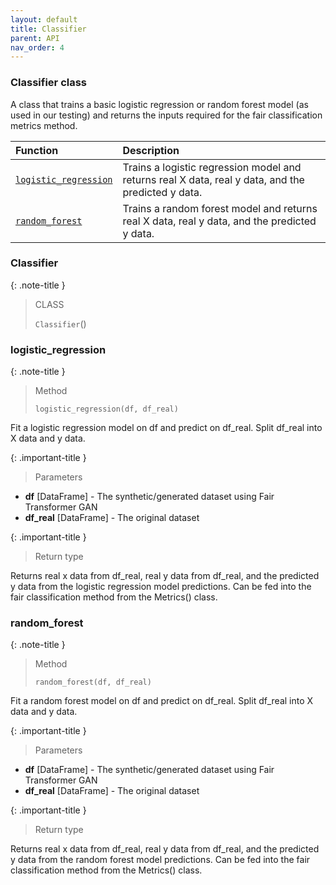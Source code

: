 ```yaml
---
layout: default
title: Classifier
parent: API
nav_order: 4
---
```


### Classifier class

A class that trains a basic logistic regression or random forest model (as used in our testing) and returns the inputs required for the fair classification metrics method.

| Function     | Description       |
|:-------------|:------------------|
| [`logistic_regression`](#logistic_regression)| Trains a logistic regression model and returns real X data, real y data, and the predicted y data. |
| [`random_forest`](#random_forest) | Trains a random forest model and returns real X data, real y data, and the predicted y data. |


### Classifier
{: .note-title }
> CLASS
>
> `Classifier`()


### logistic_regression
{: .note-title }
> Method
>
> `logistic_regression(df, df_real)`

Fit a logistic regression model on df and predict on df_real. Split df_real into X data and y data.

{: .important-title }
> Parameters

- **df** [DataFrame] - The synthetic/generated dataset using Fair Transformer GAN
- **df_real** [DataFrame] - The original dataset

{: .important-title }
> Return type

Returns real x data from df_real, real y data from df_real, and the predicted y data from the logistic regression model predictions. Can be fed into the fair classification method from the Metrics() class.

### random_forest
{: .note-title }
> Method
>
> `random_forest(df, df_real)`

Fit a random forest model on df and predict on df_real. Split df_real into X data and y data.

{: .important-title }
> Parameters

- **df** [DataFrame] - The synthetic/generated dataset using Fair Transformer GAN
- **df_real** [DataFrame] - The original dataset

{: .important-title }
> Return type

Returns real x data from df_real, real y data from df_real, and the predicted y data from the random forest model predictions. Can be fed into the fair classification method from the Metrics() class.
